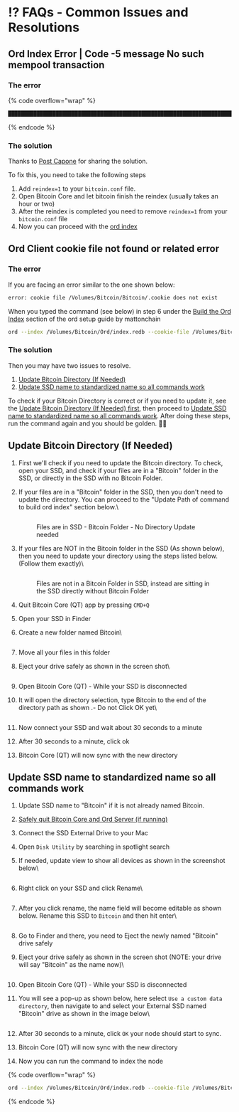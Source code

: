 # ⁉️ FAQs - Common Issues and Resolutions

## Ord Index Error | Code -5 message No such mempool transaction

### The error

{% code overflow="wrap" %}
```bash
███████████████████████████████████████████████████████████████████████████████████████████████████████████████████████████████████████████░ 838792/839401[2024-04-15T23:57:47Z ERROR ord::index::updater] Couldn't receive txs failed to fetch raw transaction: code -5 message No such mempool transaction. Blockchain transactions are still in the process of being indexed. Use gettransaction for wallet transactions.
```
{% endcode %}

### The solution

Thanks to [Post Capone](https://twitter.com/p0stc4p0n3) for sharing the solution.&#x20;

To fix this, you need to take the following steps

1. Add `reindex=1` to your `bitcoin.conf` file.&#x20;
2. Open Bitcoin Core and let bitcoin finish the reindex (usually takes an hour or two)
3. After the reindex is completed you need to remove `reindex=1` from your `bitcoin.conf` file
4. Now you can proceed with the [ord index](../fundamentals/setup-ord-client-on-mac.md#start-indexing-ord)

## Ord Client cookie file not found or related error

### The error

If you are facing an error similar to the one shown below:

```bash
error: cookie file /Volumes/Bitcoin/Bitcoin/.cookie does not exist
```

When you typed the command (see below) in step 6 under the [Build the Ord Index](https://mattonchain.github.io/notes-on-a-chain/ord-setup.html#build-the-ord-index)  section of the ord setup guide by mattonchain

```bash
ord --index /Volumes/Bitcoin/Ord/index.redb --cookie-file /Volumes/Bitcoin/Bitcoin/.cookie index
```

### The solution

Then you may have two issues to resolve.&#x20;

1. [Update Bitcoin Directory (If Needed)](faqs-common-issues-and-resolutions.md#update-bitcoin-directory-if-needed)
2. [Update SSD name to standardized name so all commands work](faqs-common-issues-and-resolutions.md#update-ssd-name-to-standardized-name-so-all-commands-work)

To check if your Bitcoin Directory is correct or if you need to update it, see the [Update Bitcoin Directory (If Needed) first](faqs-common-issues-and-resolutions.md#update-bitcoin-directory-if-needed), then proceed to [Update SSD name to standardized name so all commands work](faqs-common-issues-and-resolutions.md#update-ssd-name-to-standardized-name-so-all-commands-work). After doing these steps, run the command again and you should be golden. :pizza::ninja:

## Update Bitcoin Directory (If Needed)

1. First we'll check if you need to update the Bitcoin directory. To check, open your SSD, and check if your files are in a "Bitcoin" folder in the SSD, or directly in the SSD with no Bitcoin Folder.
2.  If your files are in a "Bitcoin" folder in the SSD, then you don't need to update the directory. You can proceed to the "Update Path of command to build ord index" section below.\


    <figure><img src="../.gitbook/assets/image (21).png" alt=""><figcaption><p>Files are in SSD - Bitcoin Folder - No Directory Update needed</p></figcaption></figure>


3.  If your files are NOT in the Bitcoin folder in the SSD (As shown below), then you need to update your directory using the steps listed below. (Follow them exactly)\


    <figure><img src="../.gitbook/assets/image (22).png" alt=""><figcaption><p>Files are not in a Bitcoin Folder in SSD, instead are sitting in the SSD directly without Bitcoin Folder</p></figcaption></figure>


4. Quit Bitcoin Core (QT) app by pressing `CMD+Q`
5. Open your SSD in Finder
6.  Create a new folder named Bitcoin\


    <figure><img src="../.gitbook/assets/image (23).png" alt=""><figcaption></figcaption></figure>
7. Move all your files in this folder
8.  Eject your drive safely as shown in the screen shot\


    <figure><img src="../.gitbook/assets/image (25).png" alt=""><figcaption></figcaption></figure>
9. Open Bitcoin Core (QT) - While your SSD is disconnected
10. It will open the directory selection, type Bitcoin to the end of the directory path as shown .- Do not Click OK yet\


    <figure><img src="../.gitbook/assets/image (26).png" alt=""><figcaption></figcaption></figure>
11. Now connect your SSD and wait about 30 seconds to a minute
12. After 30 seconds to a minute, click ok
13. Bitcoin Core (QT) will now sync with the new directory

## Update SSD name to standardized name so all commands work

1. Update SSD name to "Bitcoin" if it is not already named Bitcoin.&#x20;
2. [Safely quit Bitcoin Core and Ord Server (if running)](../fundamentals/setup-ord-client-on-mac.md#safely-close-ord-client)
3. Connect the SSD External Drive to your Mac
4. Open `Disk Utility` by searching in spotlight search
5.  If needed, update view to show all devices as shown in the screenshot below\


    <figure><img src="../.gitbook/assets/image (3) (1).png" alt=""><figcaption></figcaption></figure>
6.  Right click on your SSD and click Rename\


    <figure><img src="../.gitbook/assets/image (29).png" alt=""><figcaption></figcaption></figure>
7.  After you click rename, the name field will become editable as shown below. Rename this SSD to `Bitcoin` and then hit enter\


    <figure><img src="../.gitbook/assets/image (30).png" alt=""><figcaption></figcaption></figure>
8. Go to Finder and there, you need to Eject the newly named "Bitcoin" drive safely
9.  Eject your drive safely as shown in the screen shot (NOTE: your drive will say "Bitcoin" as the name now)\


    <figure><img src="../.gitbook/assets/image (25).png" alt=""><figcaption></figcaption></figure>
10. Open Bitcoin Core (QT) - While your SSD is disconnected
11. You will see a pop-up as shown below, here select `Use a custom data directory`, then navigate to and select your External SSD named "Bitcoin" drive as shown in the image below\


    <figure><img src="../.gitbook/assets/image (31).png" alt=""><figcaption></figcaption></figure>
12. After 30 seconds to a minute, click `OK` your node should start to sync.&#x20;
13. Bitcoin Core (QT) will now sync with the new directory
14. Now you can run the command to index the node

{% code overflow="wrap" %}
```bash
ord --index /Volumes/Bitcoin/Ord/index.redb --cookie-file /Volumes/Bitcoin/Bitcoin/.cookie index update
```
{% endcode %}

